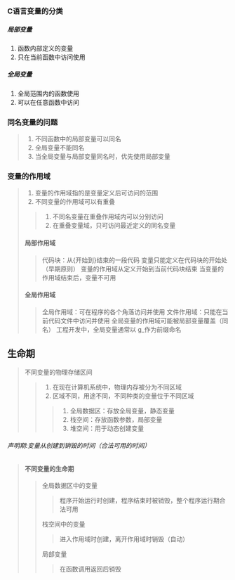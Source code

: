 <!--
 * @Author: your name
 * @Date: 2021-09-09 16:26:50
 * @LastEditTime: 2021-09-09 17:15:45
 * @LastEditors: Please set LastEditors
 * @Description: In User Settings Edit
 * @FilePath: /WorkSpace/C/C基础/数组与指针.md
-->

### C语言变量的分类

##### 局部变量

1. 函数内部定义的变量
2. 只在当前函数中访问使用

##### 全局变量

1. 全局范围内的函数使用
2. 可以在任意函数中访问

### 同名变量的问题

> 1. 不同函数中的局部变量可以同名
> 2. 全局变量不能同名
> 3. 当全局变量与局部变量同名时，优先使用局部变量

### 变量的作用域

> 1. 变量的作用域指的是变量定义后可访问的范围
> 2. 不同变量的作用域可以有重叠
>
>> 1. 不同名变量在重叠作用域内可以分别访问
>> 2. 在重叠变量域，只可访问最近定义的同名变量
>
> #### 局部作用域
>
>> 代码块：从{开始到}结束的一段代码
>> 变量只能定义在代码块的开始处（早期原则）
>> 变量的作用域从定义开始到当前代码块结束
>> 当变量的作用域结束后，变量不可用
>
> #### 全局作用域
>
>> 全局作用域：可在程序的各个角落访问并使用
>> 文件作用域：只能在当前代码文件中访问并使用
>> 全局变量的作用域可能被局部变量覆盖（同名）
>> 工程开发中，全局变量通常以 g_作为前缀命名

## 生命期

> 不同变量的物理存储区间
>>
>> 1. 在现在计算机系统中，物理内存被分为不同区域
>> 2. 区域不同，用途不同，不同种类的变量位于不同区域
>>>
>>> 1. 全局数据区：存放全局变量，静态变量
>>> 2. 栈空间：存放函数参数，局部变量
>>> 3. 堆空间：用于动态创建变量

###### 声明期:变量从创建到销毁的时间（合法可用的时间）

>
> #### 不同变量的生命期
>
>> 全局数据区中的变量
>>> 程序开始运行时创建，程序结束时被销毁，整个程序运行期合法可用
>>
>> 栈空间中的变量
>>> 进入作用域时创建，离开作用域时销毁（自动）
>>
>> 局部变量
>>> 在函数调用返回后销毁
